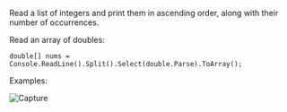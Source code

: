 Read a list of integers and print them in ascending order, along with their number of occurrences.


Read an array of doubles:

    double[] nums = Console.ReadLine().Split().Select(double.Parse).ToArray();


Examples: 

![Capture](https://user-images.githubusercontent.com/45227327/201685113-ae44066b-8d09-4882-b6b8-a51cab30314e.PNG)

